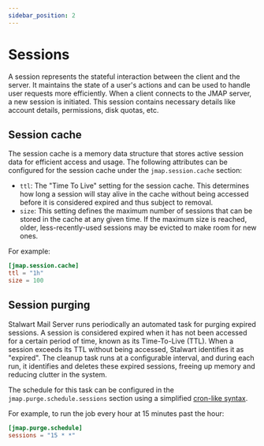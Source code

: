 ```yaml
---
sidebar_position: 2
---
```


# Sessions

A session represents the stateful interaction between the client and the server. It maintains the state of a user's actions and can be used to handle user requests more efficiently. When a client connects to the JMAP server, a new session is initiated. This session contains necessary details like account details, permissions, disk quotas, etc. 

## Session cache

The session cache is a memory data structure that stores active session data for efficient access and usage. The following attributes can be configured for the session cache under the `jmap.session.cache` section:

- `ttl`: The "Time To Live" setting for the session cache. This determines how long a session will stay alive in the cache without being accessed before it is considered expired and thus subject to removal.
- `size`: This setting defines the maximum number of sessions that can be stored in the cache at any given time. If the maximum size is reached, older, less-recently-used sessions may be evicted to make room for new ones.

For example:

```toml
[jmap.session.cache]
ttl = "1h"
size = 100
```

## Session purging

Stalwart Mail Server runs periodically an automated task for purging expired sessions. A session is considered expired when it has not been accessed for a certain period of time, known as its Time-To-Live (TTL). When a session exceeds its TTL without being accessed, Stalwart identifies it as "expired". The cleanup task runs at a configurable interval, and during each run, it identifies and deletes these expired sessions, freeing up memory and reducing clutter in the system.

The schedule for this task can be configured in the `jmap.purge.schedule.sessions` section using a simplified [cron-like syntax](/docs/configuration/overview/values/cron).

For example, to run the job every hour at 15 minutes past the hour:

```toml
[jmap.purge.schedule]
sessions = "15 * *"
```

